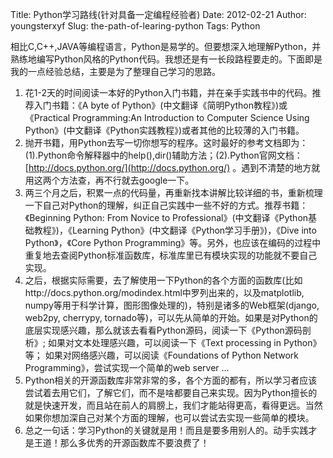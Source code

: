 Title: Python学习路线(针对具备一定编程经验者)
Date: 2012-02-21
Author: youngsterxyf
Slug: the-path-of-learing-python
Tags: Python

相比C,C++,JAVA等编程语言，Python是易学的。但要想深入地理解Python，并熟练地编写Python风格的Python代码。我想还是有一长段路程要走的。下面即是我的一点经验总结，主要是为了整理自己学习的思路。

1. 花1-2天的时间阅读一本好的Python入门书籍，并在亲手实践书中的代码。推荐入门书籍：《A byte of Python》(中文翻译《简明Python教程》)或《Practical Programming:An Introduction to Computer Science Using Python》(中文翻译《Python实践教程》)或者其他的比较薄的入门书籍。
2. 抛开书籍，用Python去写一切你想写的程序。这时最好的参考文档即为：(1).Python命令解释器中的help(),dir()辅助方法；(2).Python官网文档：[http://docs.python.org/](http://docs.python.org/) 。遇到不清楚的地方就用这两个方法查，再不行就去google一下。
3. 两三个月之后，积累一点的代码量，再重新找本讲解比较详细的书，重新梳理一下自己对Python的理解，纠正自己实践中一些不好的方式。推荐书籍：《Beginning Python: From Novice to Professional》(中文翻译《Python基础教程》)，《Learning Python》(中文翻译《Python学习手册》)，《Dive into Python》，《Core Python Programming》等。另外，也应该在编码的过程中重复地去查阅Python标准函数库，标准库里已有模块实现的功能就不要自己实现。
4. 之后，根据实际需要，去了解使用一下Python的各个方面的函数库(比如http://docs.python.org/modindex.html中罗列出来的，以及matplotlib, numpy等用于科学计算，图形图像处理的)，特别是诸多的Web框架(django, web2py, cherrypy, tornado等)，可以先从简单的开始。如果是对Python的底层实现感兴趣，那么就该去看看Python源码，阅读一下《Python源码剖析》; 如果对文本处理感兴趣，可以阅读一下《Text processing in Python》等； 如果对网络感兴趣，可以阅读《Foundations of Python Network Programming》，尝试实现一个简单的web server ...
5. Python相关的开源函数库非常非常的多，各个方面的都有，所以学习者应该尝试着去用它们，了解它们，而不是啥都要自己来实现。因为Python擅长的就是快速开发，而且站在前人的肩膀上，我们才能站得更高，看得更远。当然如果你想加深自己对某个方面的理解，也可以尝试去实现一些简单的模块。
6. 总之一句话：学习Python的关键就是用！而且是要多用别人的。动手实践才是王道！那么多优秀的开源函数库不要浪费了！
